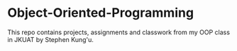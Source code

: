 # Object-Oriented-Programming
This repo contains projects, assignments and classwork from my OOP class in JKUAT by Stephen Kung'u.
